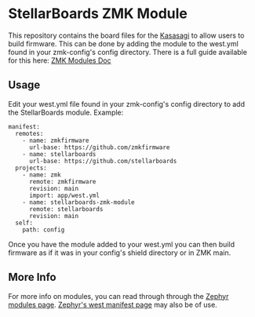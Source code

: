 # StellarBoards ZMK Module

This repository contains the board files for the [Kasasagi](https://github.com/StellarBoards/Kasasagi/) to allow users to build firmware. 
This can be done by adding the module to the west.yml found in your zmk-config's config directory. 
There is a full guide available for this here: [ZMK Modules Doc](https://zmk.dev/docs/features/modules)

## Usage

Edit your west.yml file found in your zmk-config's config directory to add the StellarBoards module. Example:

```
manifest:
  remotes:
    - name: zmkfirmware
      url-base: https://github.com/zmkfirmware
    - name: stellarboards
      url-base: https://github.com/stellarboards
  projects:
    - name: zmk
      remote: zmkfirmware
      revision: main
      import: app/west.yml
    - name: stellarboards-zmk-module
      remote: stellarboards
      revision: main
  self:
    path: config
```
Once you have the module added to your west.yml you can then build firmware as if it was in your config's shield directory or in ZMK main.

## More Info

For more info on modules, you can read through  through the [Zephyr modules page](https://docs.zephyrproject.org/3.5.0/develop/modules.html). [Zephyr's west manifest page](https://docs.zephyrproject.org/3.5.0/develop/west/manifest.html#west-manifests) may also be of use.
